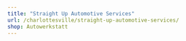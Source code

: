```yaml
---
title: "Straight Up Automotive Services"
url: /charlottesville/straight-up-automotive-services/
shop: Autowerkstatt
---
```

